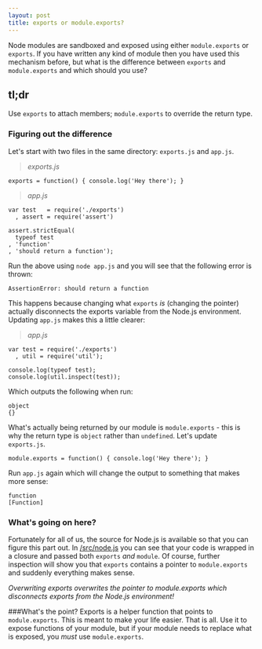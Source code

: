 ```yaml
---
layout: post
title: exports or module.exports?
---
```


Node modules are sandboxed and exposed using either `module.exports` or
`exports`. If you have written any kind of module then you have used this
mechanism before, but what is the difference between `exports` and
`module.exports` and which should you use?

## tl;dr

Use `exports` to attach members; `module.exports` to override the return type.

### Figuring out the difference

Let's start with two files in the same directory: `exports.js` and `app.js`.

> _exports.js_

    exports = function() { console.log('Hey there'); }

> _app.js_

    var test   = require('./exports')
      , assert = require('assert')

    assert.strictEqual(
      typeof test
    , 'function'
    , 'should return a function');

Run the above using `node app.js` and you will see that the following error is
thrown:

    AssertionError: should return a function

This happens because changing what `exports` _is_ (changing the pointer)
actually disconnects the exports variable from the Node.js environment. Updating
`app.js` makes this a little clearer:

> _app.js_

    var test = require('./exports')
      , util = require('util');

    console.log(typeof test);
    console.log(util.inspect(test));

Which outputs the following when run:

    object
    {}

What's actually being returned by our module is `module.exports` - this is why
the return type is `object` rather than `undefined`. Let's update `exports.js`.

    module.exports = function() { console.log('Hey there'); }

Run `app.js` again which will change the output to something that makes more
sense:

    function
    [Function]

### What's going on here?

Fortunately for all of us, the source for Node.js is available so that you can
figure this part out. In
[/src/node.js](https://github.com/joyent/node/blob/master/src/node.js) you can
see that your code is wrapped in a closure and passed both `exports` *and*
`module`. Of course, further inspection will show you that `exports` contains a
pointer to `module.exports` and suddenly everything makes sense.

*Overwriting exports overwrites the pointer to module.exports which disconnects
exports from the Node.js environment!*

###What's the point?
Exports is a helper function that points to `module.exports`. This is meant to
make your life easier. That is all. Use it to expose functions of your module,
but if your module needs to replace what is exposed, you *must* use
`module.exports`.
